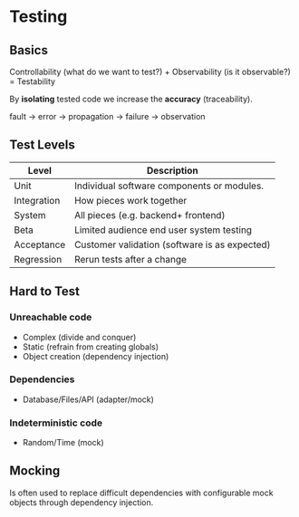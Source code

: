 # Testing

## Basics

Controllability (what do we want to test?) + Observability (is it observable?) = Testability

By **isolating** tested code we increase the **accuracy** (traceability).

fault -> error -> propagation -> failure -> observation

## Test Levels

| Level       | Description                                   |
| ----------- | --------------------------------------------- |
| Unit        | Individual software components or modules.    |
| Integration | How pieces work together                      |
| System      | All pieces (e.g. backend+ frontend)           |
| Beta        | Limited audience end user system testing      |
| Acceptance  | Customer validation (software is as expected) |
| Regression  | Rerun tests after a change                    |

## Hard to Test

### Unreachable code

- Complex (divide and conquer)
- Static (refrain from creating globals)
- Object creation (dependency injection)

### Dependencies

- Database/Files/API (adapter/mock)

### Indeterministic code

- Random/Time (mock)

## Mocking

Is often used to replace difficult dependencies with configurable mock objects through dependency injection.
